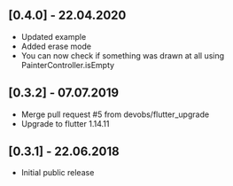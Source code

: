 ## [0.4.0] - 22.04.2020

* Updated example
* Added erase mode
* You can now check if something was drawn at all using PainterController.isEmpty

## [0.3.2] - 07.07.2019

* Merge pull request #5 from devobs/flutter_upgrade
* Upgrade to flutter 1.14.11

## [0.3.1] - 22.06.2018

* Initial public release
